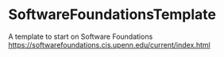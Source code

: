 # SoftwareFoundationsTemplate
A template to start on Software Foundations https://softwarefoundations.cis.upenn.edu/current/index.html
